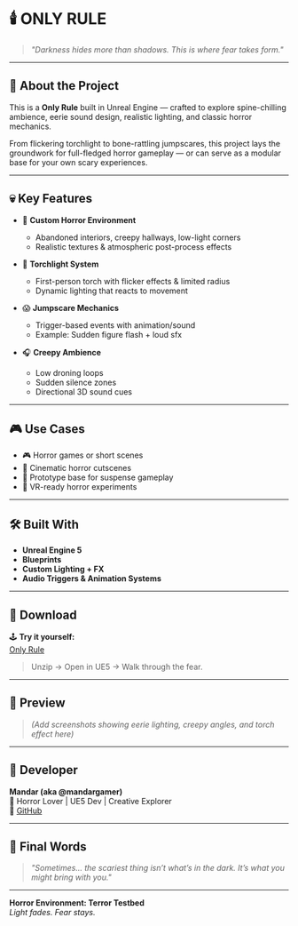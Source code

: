 # 🕯️ ONLY RULE

> *"Darkness hides more than shadows. This is where fear takes form."*

---

## 🧱 About the Project

This is a **Only Rule** built in Unreal Engine — crafted to explore spine-chilling ambience, eerie sound design, realistic lighting, and classic horror mechanics.

From flickering torchlight to bone-rattling jumpscares, this project lays the groundwork for full-fledged horror gameplay — or can serve as a modular base for your own scary experiences.

---

## 💀 Key Features

- 🧱 **Custom Horror Environment**
  - Abandoned interiors, creepy hallways, low-light corners
  - Realistic textures & atmospheric post-process effects

- 🔦 **Torchlight System**
  - First-person torch with flicker effects & limited radius
  - Dynamic lighting that reacts to movement

- 😱 **Jumpscare Mechanics**
  - Trigger-based events with animation/sound
  - Example: Sudden figure flash + loud sfx

- 🎧 **Creepy Ambience**
  - Low droning loops
  - Sudden silence zones
  - Directional 3D sound cues

---

## 🎮 Use Cases

- 🎮 Horror games or short scenes
- 🎥 Cinematic horror cutscenes
- 🧪 Prototype base for suspense gameplay
- 👻 VR-ready horror experiments

---

## 🛠️ Built With

- **Unreal Engine 5**
- **Blueprints**
- **Custom Lighting + FX**
- **Audio Triggers & Animation Systems**

---

## 🔗 Download

🕹️ **Try it yourself:**  
[Only Rule](https://drive.google.com/your-download-link)

> Unzip → Open in UE5 → Walk through the fear.

---

## 📸 Preview

> *(Add screenshots showing eerie lighting, creepy angles, and torch effect here)*

---

## 👤 Developer

**Mandar (aka @mandargamer)**  
🧠 Horror Lover | UE5 Dev | Creative Explorer  
🔗 [GitHub](https://github.com/Mandar187)  

---

## 🎤 Final Words

> *"Sometimes... the scariest thing isn’t what’s in the dark. It’s what you might bring with you."*

---

**Horror Environment: Terror Testbed**  
_Light fades. Fear stays._
